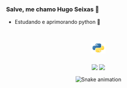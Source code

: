 ### Salve, me chamo Hugo Seixas 🫡
-  Estudando e aprimorando python 🐍
  
<br> 
<div  align="center"> 
  <div style="display: inline_block"><br>
  <img align="center" alt="Python" height="30" width="40" src="https://raw.githubusercontent.com/devicons/devicon/master/icons/python/python-original.svg">
  <img align="right" alt="" height="180" style="border-radius:50px;" src="https://i.pinimg.com/originals/23/1f/9c/231f9c7f8892c629ee880cd26a3e2eb1.gif">
</div>
  
##

<div>
  <a href="https://www.instagram.com/4real.seixas/" target="_blank"><img src="https://img.shields.io/badge/-Instagram-%23E4405F?style=for-the-badge&logo=instagram&logoColor=white" target="_blank"></a>
  <a href = "hseixas.freitas@gmail.com"><img src="https://img.shields.io/badge/-Gmail-%23333?style=for-the-badge&logo=gmail&logoColor=white" target="_blank"></a>
  
  ![Snake animation](https://github.com/hugoSeixas/hugoSeixas/blob/output/github-contribution-grid-snake.svg)
  </div>
